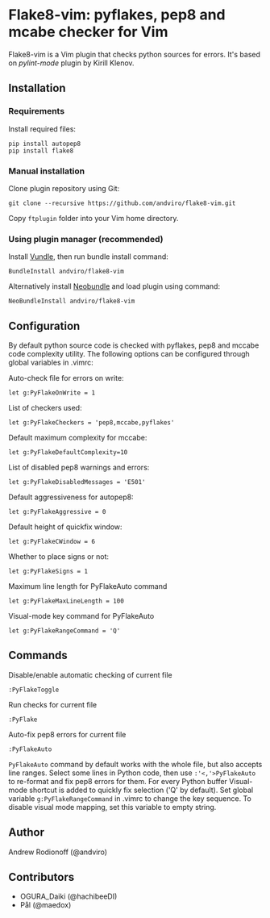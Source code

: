 # Flake8-vim: pyflakes, pep8 and mcabe checker for Vim

Flake8-vim is a Vim plugin that checks python sources for errors. It's based on
_pylint-mode_ plugin by Kirill Klenov.

## Installation

### Requirements
Install required files:

    pip install autopep8
    pip install flake8
    
### Manual installation

Clone plugin repository using Git:

    git clone --recursive https://github.com/andviro/flake8-vim.git

Copy `ftplugin` folder into your Vim home directory.

### Using plugin manager (recommended)

Install [Vundle](http://github.com/gmarik/vundle), then run bundle install
command:

    BundleInstall andviro/flake8-vim


Alternatively install [Neobundle](https://github.com/Shougo/neobundle.vim) and
load plugin using command:

    NeoBundleInstall andviro/flake8-vim

## Configuration

By default python source code is checked with pyflakes, pep8 and mccabe code
complexity utility. The following options can be configured through global
variables in .vimrc:

Auto-check file for errors on write:

    let g:PyFlakeOnWrite = 1

List of checkers used:

    let g:PyFlakeCheckers = 'pep8,mccabe,pyflakes'
    
Default maximum complexity for mccabe:

    let g:PyFlakeDefaultComplexity=10
    
List of disabled pep8 warnings and errors:

    let g:PyFlakeDisabledMessages = 'E501'

Default aggressiveness for autopep8:

    let g:PyFlakeAggressive = 0

Default height of quickfix window:

    let g:PyFlakeCWindow = 6 
    
Whether to place signs or not:

    let g:PyFlakeSigns = 1 
    
Maximum line length for PyFlakeAuto command

    let g:PyFlakeMaxLineLength = 100

Visual-mode key command for PyFlakeAuto

    let g:PyFlakeRangeCommand = 'Q'
    
## Commands

Disable/enable automatic checking of current file

    :PyFlakeToggle
    
Run checks for current file

    :PyFlake
    
Auto-fix pep8 errors for current file

    :PyFlakeAuto
    
`PyFlakeAuto` command by default works with the whole file, but also accepts
line ranges. Select some lines in Python code, then use `:'<,'>PyFlakeAuto` to
re-format and fix pep8 errors for them. For every Python buffer Visual-mode
shortcut is added to quickly fix selection ('Q' by default). Set global
variable `g:PyFlakeRangeCommand` in .vimrc to change the key sequence. To
disable visual mode mapping, set this variable to empty string.

## Author

Andrew Rodionoff (@andviro)

## Contributors

- OGURA_Daiki (@hachibeeDI)
- Pål (@maedox)
